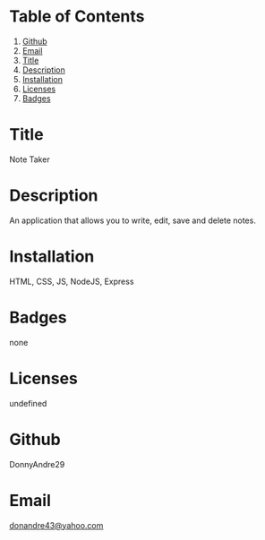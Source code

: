 # Table of Contents
  1. [Github](#Github)
  2. [Email](#Email)
  3. [Title](#Title)
  4. [Description](#Description)
  5. [Installation](#Installation)
  6. [Licenses](#Licenses)
  7. [Badges](#Badges)
  
# Title
Note Taker

# Description
An application that allows you to write, edit, save and delete notes.

# Installation
HTML, CSS, JS, NodeJS, Express

# Badges
none

# Licenses
undefined

# Github
DonnyAndre29

# Email
donandre43@yahoo.com
  